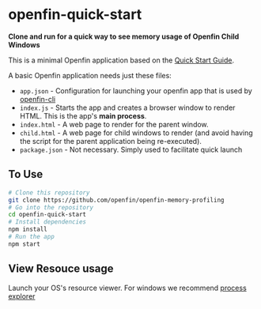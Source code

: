 # openfin-quick-start

**Clone and run for a quick way to see memory usage of Openfin Child Windows**

This is a minimal Openfin application based on the [Quick Start Guide](https://openfin.co/tutorial-directory/).

A basic Openfin application needs just these files:

- `app.json` - Configuration for launching your openfin app that is used by [openfin-cli](https://github.com/openfin/openfin-cli)
- `index.js` - Starts the app and creates a browser window to render HTML. This is the app's **main process**.
- `index.html` - A web page to render for the parent window.
- `child.html` - A web page for child windows to render (and avoid having the script for the parent application being re-executed).
- `package.json` - Not necessary. Simply used to facilitate quick launch

## To Use

```bash
# Clone this repository
git clone https://github.com/openfin/openfin-memory-profiling
# Go into the repository
cd openfin-quick-start
# Install dependencies
npm install
# Run the app
npm start 
```

## View Resouce usage

Launch your OS's resource viewer. For windows we recommend [process explorer](https://technet.microsoft.com/en-us/sysinternals/processexplorer.aspx)
